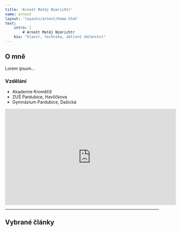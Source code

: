 ```yaml
---
title: 'Arnošt Matěj Nimrichtr'
name: arnost
layout: 'layouts/arnost/home.html'
text:
    intro: |
        # Arnošt Matěj Nimrichtr
    bio: "klavír, technika, aktivní občanství"
---
```





## O mně

Lorem ipsum...

### Vzdělání
- Akademie Kroměříž
- ZUŠ Pardubice, Havlíčkova
- Gymnázium Pardubice, Dašická

<iframe width="560" height="315" src="https://www.youtube.com/embed/I438xfFv17A?si=FsCtytdNEbAZs9oh" title="YouTube video player" frameborder="0" allow="accelerometer; autoplay; clipboard-write; encrypted-media; gyroscope; picture-in-picture; web-share" referrerpolicy="strict-origin-when-cross-origin" allowfullscreen></iframe>

<hr>

## Vybrané články